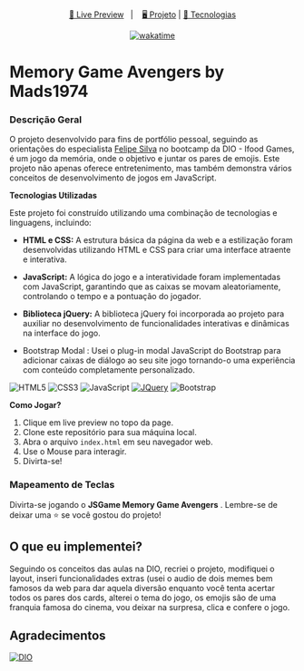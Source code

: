 </h1>

<p align="center">
  <a href="https://mads1974.github.io/avengers-emojis-memory-game.git.io/">🔗 Live Preview</a>&nbsp;&nbsp;&nbsp;|&nbsp;&nbsp;&nbsp;   
  <a href="#-projeto"> 🖥️ Projeto</a>   |   
  <a href="#-tecnologias">🚀 Tecnologias</a>
</p>

<p align="center">
  <a href="https://wakatime.com/badge/user/68660678-6b86-4b78-98df-f5f41a37e1bc/project/9fc59800-279b-462d-9f12-92ea3bf5697e"><img src="https://wakatime.com/badge/user/68660678-6b86-4b78-98df-f5f41a37e1bc/project/9fc59800-279b-462d-9f12-92ea3bf5697e.svg" alt="wakatime"></a>
</p>

# Memory Game Avengers by Mads1974

### **Descrição Geral**

O projeto desenvolvido para fins de portfólio pessoal, seguindo as orientações do especialista [Felipe Silva](https://www.linkedin.com/in/felipe-exe/) no bootcamp da DIO - Ifood Games, é um jogo da memória, onde o objetivo e juntar os pares de emojis. Este projeto não apenas oferece entretenimento, mas também demonstra vários conceitos de desenvolvimento de jogos em JavaScript.

**Tecnologias Utilizadas**

Este projeto foi construído utilizando uma combinação de tecnologias e linguagens, incluindo:

* **HTML e CSS:** A estrutura básica da página da web e a estilização foram desenvolvidas utilizando HTML e CSS para criar uma interface atraente e interativa.

* **JavaScript:** A lógica do jogo e a interatividade foram implementadas com JavaScript, garantindo que as caixas se movam aleatoriamente, controlando o tempo e a pontuação do jogador.

* **Biblioteca jQuery:** A biblioteca jQuery foi incorporada ao projeto para auxiliar no desenvolvimento de funcionalidades interativas e dinâmicas na interface do jogo.

* Bootstrap Modal : Usei o plug-in modal JavaScript do Bootstrap para adicionar caixas de diálogo ao seu site jogo tornando-o uma experiência com conteúdo completamente personalizado.

![HTML5][HTML5.com] ![CSS3][CSS3.com] ![JavaScript][js.com] [![JQuery][JQuery.com]][JQuery-url] ![Bootstrap](https://img.shields.io/badge/Bootstrap-563D7C?style=for-the-badge&logo=bootstrap&logoColor=white)



**Como Jogar?**

1. Clique em live preview no topo da page.
2. Clone este repositório para sua máquina local.
3. Abra o arquivo `index.html` em seu navegador web.
4. Use o Mouse para interagir.
5. Divirta-se!

### **Mapeamento de Teclas**

Divirta-se jogando o **JSGame Memory Game Avengers** . Lembre-se de deixar uma ⭐️ se você gostou do projeto!

<!-- LICENSE -->

<!-- ## LicenseDistributed under the MIT License. See `LICENSE.txt` for more information.<p align="right">(<a href="#readme-top">back to top</a>)</p> -->

<!-- CONTACT -->

## O que eu implementei?

Seguindo os conceitos das aulas na DIO, recriei o projeto, modifiquei o layout, inseri funcionalidades extras (usei o audio de dois memes bem famosos da web para dar aquela diversão enquanto você tenta acertar todos os pares dos cards, alterei o tema do jogo, os emojis são de uma franquia famosa do cinema, vou deixar na surpresa, clica e confere o jogo.

<!-- ACKNOWLEDGMENTS -->

## Agradecimentos

[![DIO][DIO.com]][DIO.url] 

<!-- MARKDOWN LINKS & IMAGES -->

<!-- https://www.markdownguide.org/basic-syntax/#reference-style-links -->

[license-shield]: https://img.shields.io/github/license/othneildrew/Best-README-Template.svg?style=for-the-badge

[license-url]: https://github.com/othneildrew/Best-README-Template/blob/master/LICENSE.txt

[linkedin-shield]: https://img.shields.io/badge/-LinkedIn-black.svg?style=for-the-badge&logo=linkedin&colorB=555

[linkedin-url]: https://linkedin.com/in/othneildrew

[product-screenshot]: images/screenshot.png

[HTML5.com]: https://img.shields.io/badge/HTML5-000?style=for-the-badge&logo=html5

[CSS3.com]: https://img.shields.io/badge/CSS3-000?style=for-the-badge&logo=css3&logoColor=264CE4

[js.com]: https://img.shields.io/badge/JavaScript-000?style=for-the-badge&logo=javascript

[JQuery.com]: https://img.shields.io/badge/jQuery-0769AD?style=for-the-badge&logo=jquery&logoColor=white

[JQuery-url]: https://jquery.com

[Renan Johannsen]: https://img.shields.io/badge/Renan%20Johannsen-Software%20Engineer%20Lead-fff?style=for-the-badge

[Michele Ambrosio]: https://img.shields.io/badge/Michele%20Ambrosio-Desenvolvedora%20Front%20End-fff?style=for-the-badge

[Elidiana Andrade]: https://img.shields.io/badge/Elidiana%20Andrade-Desenvolvedora%20Web-fff?style=for-the-badge

[Rafa Skoberg]: https://img.shields.io/badge/Rafa%20Skoberg-Game%20Development%20Expert-fff?style=for-the-badge

[Venilton]: https://img.shields.io/badge/Venilton%20FalvoJr-Education%20Tech%20Lead%20na%20DIO-fff?style=for-the-badge

[Template.com]: https://img.shields.io/badge/Best%20README%20Template-fff?style=for-the-badge&

[Template.url]: https://github.com/othneildrew/Best-README-Template/blob/master/README.md

[DIO.com]: https://img.shields.io/badge/DIO%20--%20digital%20innovation%20one-058?style=for-the-badge&

[DIO.url]: https://web.dio.me/hom
